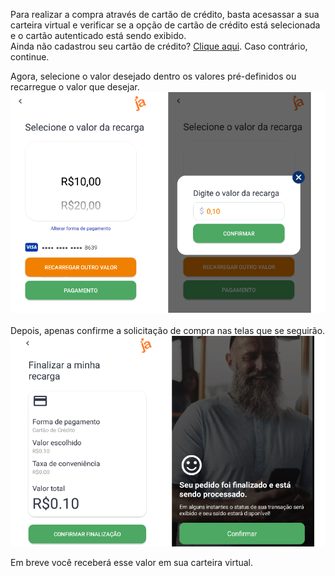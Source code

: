 Para realizar a compra através de cartão de crédito, basta acesassar a sua carteira virtual e verificar se a opção de cartão de crédito está selecionada e o cartão autenticado está sendo exibido.<br>
Ainda não cadastrou seu cartão de crédito? [Clique aqui](/ABT-%2D-QRCODE-%2D-app-para-uso-no-transporte-público/5.-Cadastrando-um-cartão-de-Crédito). Caso contrário, continue.
 



Agora, selecione o valor desejado dentro os valores pré-definidos ou recarregue o valor que desejar.<br>
![image.png](/.attachments/image-1b848b1d-6690-4672-ae21-6a8b7800f624.png)<br><br>
Depois, apenas confirme a solicitação de compra nas telas que se seguirão.<br>
![image.png](/.attachments/image-41e3206a-c335-4c3a-a736-77195667c522.png)

Em breve você receberá esse valor em sua carteira virtual.


